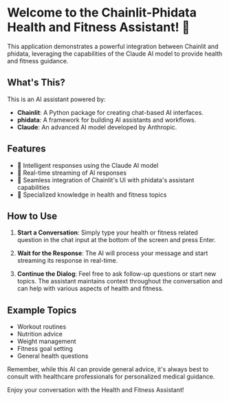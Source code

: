 # Welcome to the Chainlit-Phidata Health and Fitness Assistant! 🚀

This application demonstrates a powerful integration between Chainlit and phidata, leveraging the capabilities of the Claude AI model to provide health and fitness guidance.

## What's This?

This is an AI assistant powered by:

- **Chainlit**: A Python package for creating chat-based AI interfaces.
- **phidata**: A framework for building AI assistants and workflows.
- **Claude**: An advanced AI model developed by Anthropic.

## Features

- 🧠 Intelligent responses using the Claude AI model
- 💬 Real-time streaming of AI responses
- 🔄 Seamless integration of Chainlit's UI with phidata's assistant capabilities
- 💪 Specialized knowledge in health and fitness topics

## How to Use

1. **Start a Conversation**: Simply type your health or fitness related question in the chat input at the bottom of the screen and press Enter.

2. **Wait for the Response**: The AI will process your message and start streaming its response in real-time.

3. **Continue the Dialog**: Feel free to ask follow-up questions or start new topics. The assistant maintains context throughout the conversation and can help with various aspects of health and fitness.

## Example Topics

- Workout routines
- Nutrition advice
- Weight management
- Fitness goal setting
- General health questions

Remember, while this AI can provide general advice, it's always best to consult with healthcare professionals for personalized medical guidance.

Enjoy your conversation with the Health and Fitness Assistant!
